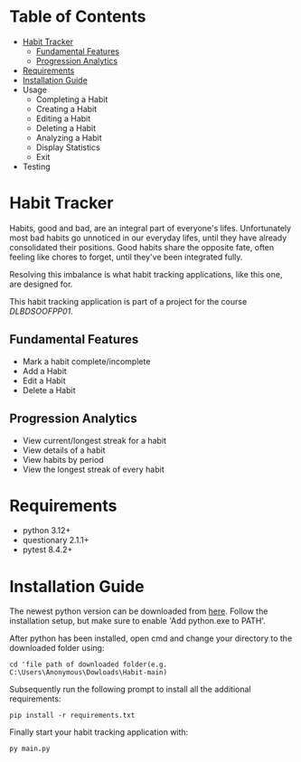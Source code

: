 # Table of Contents
+ [Habit Tracker](#habit-tracker)
  - [Fundamental Features](#fundamental-features)
  - [Progression Analytics](#progression-analytics)
+ [Requirements](#requirements)
+ [Installation Guide](#installation-guide)
+ Usage
  - Completing a Habit
  - Creating a Habit
  - Editing a Habit
  - Deleting a Habit
  - Analyzing a Habit
  - Display Statistics
  - Exit
+ Testing

# Habit Tracker
Habits, good and bad, are an integral part of everyone's lifes. Unfortunately most bad habits go unnoticed in our everyday lifes, until they have 
already consolidated their positions. Good habits share the opposite fate, often feeling like chores to forget, until they've been integrated fully.

Resolving this imbalance is what habit tracking applications, like this one, are designed for.

This habit tracking application is part of a project for the course *DLBDSOOFPP01*.

## Fundamental Features
+ Mark a habit complete/incomplete
+ Add a Habit
+ Edit a Habit
+ Delete a Habit

## Progression Analytics
+ View current/longest streak for a habit
+ View details of a habit
+ View habits by period
+ View the longest streak of every habit

# Requirements
+ python 3.12+
+ questionary 2.1.1+
+ pytest 8.4.2+

# Installation Guide
The newest python version can be downloaded from [here](https://www.python.org/downloads/). 
Follow the installation setup, but make sure to enable 'Add python.exe to PATH'.

After python has been installed, open cmd and change your directory to the downloaded folder using:
```
cd 'file path of downloaded folder(e.g. C:\Users\Anonymous\Dowloads\Habit-main)
```
Subsequently run the following prompt to install all the additional requirements:
```
pip install -r requirements.txt
```
Finally start your habit tracking application with:
```
py main.py
```

